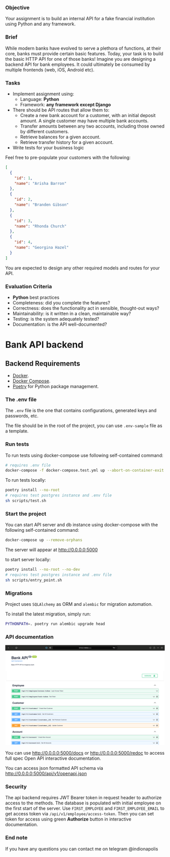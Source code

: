 ### Objective

Your assignment is to build an internal API for a fake financial institution using Python and any framework.

### Brief

While modern banks have evolved to serve a plethora of functions, at their core, banks must provide certain basic
features. Today, your task is to build the basic HTTP API for one of those banks! Imagine you are designing a backend
API for bank employees. It could ultimately be consumed by multiple frontends (web, iOS, Android etc).

### Tasks

- Implement assignment using:
    - Language: **Python**
    - Framework: **any framework except Django**
- There should be API routes that allow them to:
    - Create a new bank account for a customer, with an initial deposit amount. A
      single customer may have multiple bank accounts.
    - Transfer amounts between any two accounts, including those owned by
      different customers.
    - Retrieve balances for a given account.
    - Retrieve transfer history for a given account.
- Write tests for your business logic

Feel free to pre-populate your customers with the following:

```json
[
  {
    "id": 1,
    "name": "Arisha Barron"
  },
  {
    "id": 2,
    "name": "Branden Gibson"
  },
  {
    "id": 3,
    "name": "Rhonda Church"
  },
  {
    "id": 4,
    "name": "Georgina Hazel"
  }
]
```

You are expected to design any other required models and routes for your API.

### Evaluation Criteria

- **Python** best practices
- Completeness: did you complete the features?
- Correctness: does the functionality act in sensible, thought-out ways?
- Maintainability: is it written in a clean, maintainable way?
- Testing: is the system adequately tested?
- Documentation: is the API well-documented?

# Bank API backend

## Backend Requirements

* [Docker](https://www.docker.com/).
* [Docker Compose](https://docs.docker.com/compose/install/).
* [Poetry](https://python-poetry.org/) for Python package management.

### The .env file

The `.env` file is the one that contains configurations, generated keys and passwords, etc.

The file should be in the root of the project, you can use `.env-sample` file as a template.

### Run tests

To run tests using docker-compose use following self-contained command:

```bash
# requires .env file
docker-compose -f docker-compose.test.yml up --abort-on-container-exit --remove-orphans
```

To run tests locally:

```bash
poetry install --no-root
# requires test postgres instance and .env file
sh scripts/test.sh
```

### Start the project

You can start API server and db instance using docker-compose with the following self-contained command:

```bash
docker-compose up --remove-orphans
```
The server will appear at http://0.0.0.0:5000

to start server locally:

```bash
poetry install --no-root --no-dev
# requires test postgres instance and .env file
sh scripts/entry_point.sh
```

### Migrations

Project uses `SQLAlchemy` as ORM and `alembic` for migration automation.

To install the latest migration, simply run:

```bash
PYTHONPATH=. poetry run alembic upgrade head
```

### API documentation

![](src/API_preview.png)

You can use http://0.0.0.0:5000/docs or http://0.0.0.0:5000/redoc to access full spec Open API interactive documentation. 

You can access json formatted API schema via http://0.0.0.0:5000/api/v1/openapi.json


### Security

The api backend requires JWT Bearer token in request header to authorize access to the methods. The database is populated with initial employee on the first start of the server. Use `FIRST_EMPLOYEE` and `FIRST_EMPLOYEE_EMAIL` to get access token via `/api/v1/employee/access-token`. Then you can set token for access using green **Authorize** button in interactive documentation.  



### End note

If you have any questions you can contact me on telegram @indionapolis